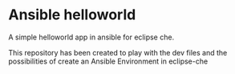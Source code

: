 # Ansible helloworld

A simple helloworld app in ansible for eclipse che.

This repository has been created to play with the dev files and the possibilities of create an Ansible Environment in eclipse-che